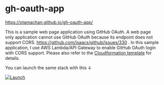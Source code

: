 # gh-oauth-app

https://otamachan.github.io/gh-oauth-app/

This is a sample web page application using GitHub OAuth.
A web page only application cannot use GitHub OAuth because its endpoint does not support CORS. https://github.com/isaacs/github/issues/330 .
In this sample application, I use AWS Lambda/API Gateway to enable GitHub OAuth login with CORS support.
Please also refer to the [Cloudformation template](gh-aouth-app.template.yaml) for details.

You can launch the same stack with this ↓

[![Launch](https://s3.amazonaws.com/cloudformation-examples/cloudformation-launch-stack.png)](https://console.aws.amazon.com/cloudformation/home?region=ap-northeast-1#/stacks/new?stackName=gh-oauth-app&templateURL=https://otamachan-cloudformation.s3-ap-northeast-1.amazonaws.com/gh-oauth-app.template.yaml)

